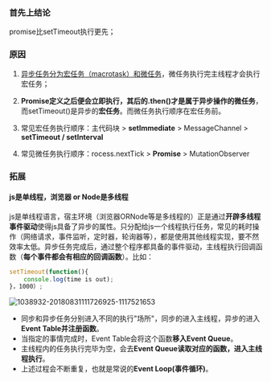 ### 首先上结论

  promise比setTimeout执行更先；

### 原因

1. <u>异步任务分为宏任务（macrotask）和微任务</u>，微任务执行完主线程才会执行宏任务；

2. **Promise定义之后便会立即执行，其后的.then()才是属于异步操作的微任务**，而setTimeout()是异步的**宏任务**。而微任务执行顺序在宏任务前。
3. 常见宏任务执行顺序：主代码块 > **setImmediate** > MessageChannel > **setTimeout / setInterval**
4. 常见微任务执行顺序：rocess.nextTick > **Promise** > MutationObserver

### 拓展

#### js是单线程，浏览器 or Node是多线程 

​    js是单线程语言，宿主环境（浏览器ORNode等是多线程的）正是通过**开辟多线程事件驱动**使得js具备了异步的属性。
​    只分配给js一个线程执行任务，常见的耗时操作（网络请求，事件监听，定时器，轮询器等），都是使用其他线程实现，要不然效率太低。
​    异步任务完成后，通过整个程序都具备的事件驱动，主线程执行回调函数（**每个事件都会有相应的回调函数**）。比如：

```javascript
setTimeout(function(){
    console.log(time is out);
}，1000）;
```

![1038932-20180831111726925-1117521653](https://user-images.githubusercontent.com/61279134/146214157-93e75a3c-4f78-4b78-9d77-1bdbdcd21f3e.png)

- 同步和异步任务分别进入不同的执行"场所"，同步的进入主线程，异步的进入**Event Table并注册函数**。
- 当指定的事情完成时，Event Table会将这个函数**移入Event Queue**。
- 主线程内的任务执行完毕为空，会去**Event Queue读取对应的函数，进入主线程执行**。
- 上述过程会不断重复，也就是常说的**Event Loop(事件循环)**。



